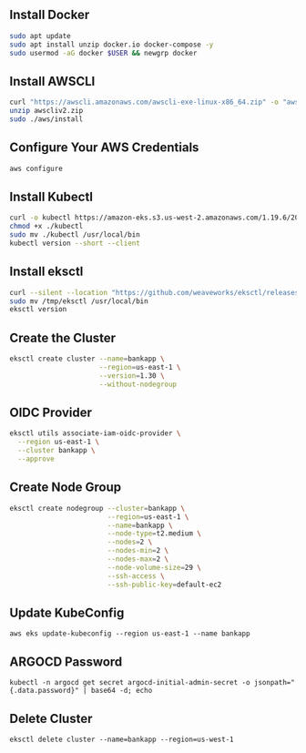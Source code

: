 ## Install Docker 
```sh
sudo apt update
sudo apt install unzip docker.io docker-compose -y
sudo usermod -aG docker $USER && newgrp docker
```

## Install AWSCLI
```sh
curl "https://awscli.amazonaws.com/awscli-exe-linux-x86_64.zip" -o "awscliv2.zip"
unzip awscliv2.zip
sudo ./aws/install
```

## Configure Your AWS Credentials
```sh
aws configure
```

## Install Kubectl
```sh
curl -o kubectl https://amazon-eks.s3.us-west-2.amazonaws.com/1.19.6/2021-01-05/bin/linux/amd64/kubectl  
chmod +x ./kubectl  
sudo mv ./kubectl /usr/local/bin  
kubectl version --short --client
```

## Install eksctl
```sh
curl --silent --location "https://github.com/weaveworks/eksctl/releases/latest/download/eksctl_$(uname -s)_amd64.tar.gz" | tar xz -C /tmp  
sudo mv /tmp/eksctl /usr/local/bin  
eksctl version
```

## Create the Cluster
```sh
eksctl create cluster --name=bankapp \
                      --region=us-east-1 \
                      --version=1.30 \
                      --without-nodegroup
```

## OIDC Provider
```sh
eksctl utils associate-iam-oidc-provider \
  --region us-east-1 \
  --cluster bankapp \
  --approve
```


## Create Node Group
```sh
eksctl create nodegroup --cluster=bankapp \
                        --region=us-east-1 \
                        --name=bankapp \
                        --node-type=t2.medium \
                        --nodes=2 \
                        --nodes-min=2 \
                        --nodes-max=2 \
                        --node-volume-size=29 \
                        --ssh-access \
                        --ssh-public-key=default-ec2
```

## Update KubeConfig
`aws eks update-kubeconfig --region us-east-1 --name bankapp`

## ARGOCD Password
`kubectl -n argocd get secret argocd-initial-admin-secret -o jsonpath="{.data.password}" | base64 -d; echo`

## Delete Cluster
`eksctl delete cluster --name=bankapp --region=us-west-1`
